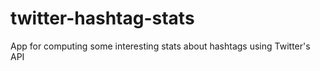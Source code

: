 # twitter-hashtag-stats
App for computing some interesting stats about hashtags using Twitter's API
